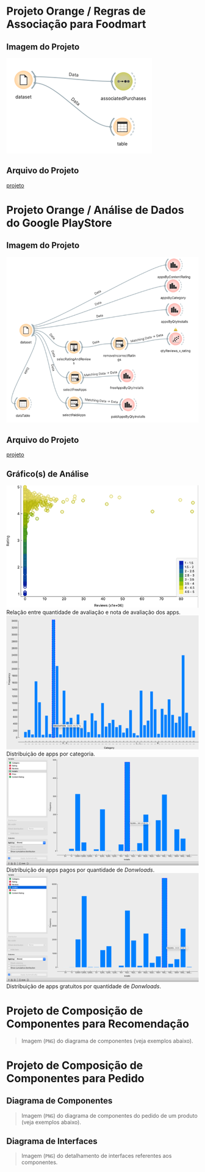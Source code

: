 # Projeto Orange / Regras de Associação para Foodmart

## Imagem do Projeto
![lab1-ex1](images/lab1-ex1.png)

## Arquivo do Projeto
[projeto](orange/lab1-ex1.ows)

# Projeto Orange / Análise de Dados do Google PlayStore

## Imagem do Projeto
![lab1-ex2](images/lab1-ex2.png)

## Arquivo do Projeto
[projeto](orange/lab1-ex2.ows)

## Gráfico(s) de Análise
![lab1-ex2-chart1](images/lab1-ex2-chart1.png)
Relação entre quantidade de avaliação e nota de avaliação dos apps.
![lab1-ex2-chart2](images/lab1-ex2-chart2.png)
Distribuição de apps por categoria.
![lab1-ex2-chart3](images/lab1-ex2-chart3.png)
Distribuição de apps pagos por quantidade de *Donwloads*.
![lab1-ex2-chart4](images/lab1-ex2-chart4.png)
Distribuição de apps gratuitos por quantidade de *Donwloads*.

# Projeto de Composição de Componentes para Recomendação

> Imagem (`PNG`) do diagrama de componentes (veja exemplos abaixo).

# Projeto de Composição de Componentes para Pedido

## Diagrama de Componentes

> Imagem (`PNG`) do diagrama de componentes do pedido de um produto (veja exemplos abaixo).

## Diagrama de Interfaces

> Imagem (`PNG`) do detalhamento de interfaces referentes aos componentes.
